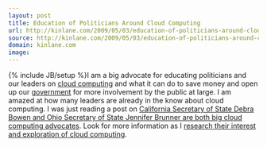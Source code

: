 ```yaml
---
layout: post
title: Education of Politicians Around Cloud Computing
url: http://kinlane.com/2009/05/03/education-of-politicians-around-cloud-computing/
source: http://kinlane.com/2009/05/03/education-of-politicians-around-cloud-computing/
domain: kinlane.com
image: 
---
```

{% include JB/setup %}I am a big advocate for educating politicians and our leaders on <a class="zem_slink" title="Cloud Computing" rel="wikinvest" href="http://www.wikinvest.com/concept/Cloud_Computing">cloud computing</a> and what it can do to save money and open up our <a class="zem_slink" title="Government" rel="wikipedia" href="http://en.wikipedia.org/wiki/Government">government</a> for more involvement by the public at large. I am amazed at how many leaders are already in the know about cloud computing. I was just reading a post on <a href="http://techdailydose.nationaljournal.com/2009/04/california-sec-of-state-keen-o.php">California Secretary of State Debra Bowen and Ohio Secretary of State Jennifer Brunner are both big cloud computing advocates</a>. Look for more information as I <a href="http://sites.google.com/a/kinlane.com/cloud-computing/research-areas">research their interest and exploration of cloud computing</a>.